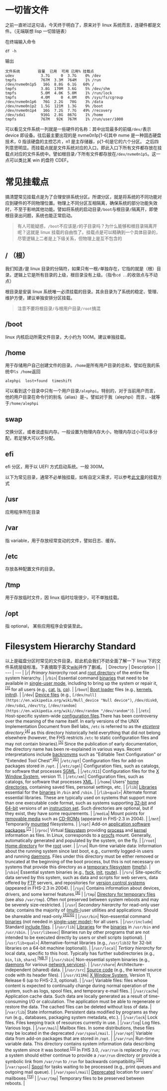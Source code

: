 # 一切皆文件

之前一直听过这句话，今天终于明白了，原来对于 linux 系统而言，连硬件都是文件。（无端联想 lisp 一切皆链表）

在终端输入命令

```
df -h
```

输出

```
文件系统        容量  已用  可用 已用% 挂载点
udev            3.7G     0  3.7G    0% /dev
tmpfs           767M  3.3M  764M    1% /run
/dev/nvme0n1p5   16G  8.8G  6.1G   60% /
tmpfs           3.8G  170M  3.6G    5% /dev/shm
tmpfs           5.0M  4.0K  5.0M    1% /run/lock
tmpfs           4.0M     0  4.0M    0% /sys/fs/cgroup
/dev/nvme0n1p6   76G  2.2G   70G    3% /data
/dev/nvme0n1p2  1.5G  121M  1.3G    9% /boot
/dev/nvme0n1p4   16G  7.2G  7.7G   49% /recovery
/dev/sda1       916G  2.8G  867G    1% /home
tmpfs           767M   92K  767M    1% /run/user/1000

```

可以看见文件系统一列就是一些硬件的名称：其中出现最多的前缀`/dev/`表示 device 即设备。往后最主要出现的是 nvme0n1p[1-6]其中 nvme 是一种固态硬盘技术，0 指该硬盘的主控芯片，n1 是主存储器，p[1-6]是它的六个分区。
之后四列意思明显。而挂载点就是文件系统对应的入口，即此入口下所有文件都存放在挂载点对应的文件系统中。譬如根目录`/`下所有文件都存放在`/dev/nvme0n1p5`。这一点可以类比某 win 的盘符 CDEF。

# 常见挂载点

搞清楚常见挂载点是为了合理安排系统分区。所谓分区，就是将系统的不同功能对应到硬件的不同物理位置。物理上不同分区互相隔离，确保系统的部分功能失效时，不至于影响其他功能。譬如将系统的启动目录`/boot`与根目录`/`隔离开，即使根目录出问题，系统也能正常启动。

> 有人可能疑惑，`/boot`不应该是`/`的子目录吗？为什么能够和根目录隔离开呢？这就是 linux 挂载的自由性了。挂载点是可以精确到一个具体目录的，尽管逻辑上二者是上下级关系，但物理上是互不包含的

## / （根）

我们知道`/`是 linux 目录的分隔符，如果只有一根`/`单独存在，它指的就是（根）目录。逻辑上它是所有目录的上级，根目录没有上级。（指令`cd ..`的收敛点与不动点）

根目录是安装 linux 系统唯一必须挂载的目录。其余目录为了系统的稳定、管理、维护方便，建议单独安排分区挂载。

> 注意不要将根目录`/`与根用户目录`/root`搞混

## /boot

linux 内核启动所需文件目录，大小约为 100M。建议单独挂载。

## /home

用于存储用户自己创建文件的目录。`/home`是所有用户目录的总和，譬如在我的系统中`ls /home`返回

```
alephpi  lost+found  timeshift
```

可以看到这个目录中只有一个用户目录`/alephpi`。特别的，对于当前用户而言，他的用户目录在命令行的别名（alias）是`~`。譬如对于我（alephpi）而言，`~`就等于`/home/alephpi`

## swap

交换分区，或者说虚拟内存。一般设置为物理内存大小，物理内存过小可以多分配，若足够大可以不分配。

## efi

efi 分区，用于以 UEFI 方式启动系统。一般 300M。

以下为常见目录，通常不必单独挂载，如有自定义需求，可以参考[此文章](https://www.beizigen.com/post/deepin-depth-system-manual-zoning-details.html)的挂载方式

## /usr

应用程序所在目录

## /var

指 variable，用于存放经常变动的文件，譬如日志、缓存。

## /etc

存放各种配置文件的目录。

## /tmp

用于存放临时文件，因 linux 临时垃圾很少，可不单独挂载。

## /opt

指 optional， 某些应用程序会安装至此。

# Filesystem Hierarchy Standard

以上是磁盘分区时常见的文件目录。趁此机会我们不妨全面了解一下 linux 下的文件系统层级标准。下表摘取于英文[wiki](https://en.wikipedia.org/wiki/Filesystem_Hierarchy_Standard)并作了删减。
| Directory | Description |
| --- | --- |
|`/`| _Primary hierarchy_ root and [root directory](https://en.wikipedia.org/wiki/Root_directory "Root directory") of the entire file system hierarchy. |
|`/bin`| Essential command [binaries](https://en.wikipedia.org/wiki/Executable "Executable") that need to be available in [single-user mode](https://en.wikipedia.org/wiki/Single-user_mode "Single-user mode"), including to bring up the system or repair it,<sup id="cite_ref-3"><a href="https://en.wikipedia.org/wiki/Filesystem_Hierarchy_Standard#cite_note-3">[3]</a></sup> for all users (e.g., [cat](<https://en.wikipedia.org/wiki/Cat_(Unix)> "Cat (Unix)"), [ls](https://en.wikipedia.org/wiki/Ls "Ls"), [cp](<https://en.wikipedia.org/wiki/Cp_(Unix)> "Cp (Unix)")). |
|`/boot`| [Boot loader](https://en.wikipedia.org/wiki/Boot_loader "Boot loader") files (e.g., [kernels](<https://en.wikipedia.org/wiki/Kernel_(operating_system)> "Kernel (operating system)"), [initrd](https://en.wikipedia.org/wiki/Initrd "Initrd")). |
|`/dev`| [Device files](https://en.wikipedia.org/wiki/Device_file "Device file") (e.g., `[/dev/null](https://en.wikipedia.org/wiki/Null_device "Null device")`, `/dev/disk0`, `/dev/sda1`, `/dev/tty`, `[/dev/random](https://en.wikipedia.org/wiki//dev/random "/dev/random")`). |
|`/etc`| Host-specific system-wide [configuration files](https://en.wikipedia.org/wiki/Configuration_file "Configuration file").There has been controversy over the meaning of the name itself. In early versions of the UNIX Implementation Document from Bell labs, `/etc` is referred to as the _[etcetera](https://en.wikipedia.org/wiki/Et_cetera "Et cetera") directory_,<sup id="cite_ref-4"><a href="https://en.wikipedia.org/wiki/Filesystem_Hierarchy_Standard#cite_note-4">[4]</a></sup> as this directory historically held everything that did not belong elsewhere (however, the FHS restricts `/etc` to static configuration files and may not contain binaries).<sup id="cite_ref-/etc_5-0"><a href="https://en.wikipedia.org/wiki/Filesystem_Hierarchy_Standard#cite_note-/etc-5">[5]</a></sup> Since the publication of early documentation, the directory name has been re-explained in various ways. Recent interpretations include [backronyms](https://en.wikipedia.org/wiki/Backronym "Backronym") such as "Editable Text Configuration" or "Extended Tool Chest".<sup id="cite_ref-6"><a href="https://en.wikipedia.org/wiki/Filesystem_Hierarchy_Standard#cite_note-6">[6]</a></sup>|
|`/etc/opt`| Configuration files for add-on packages stored in `/opt`. |
|`/etc/sgml`| Configuration files, such as catalogs, for software that processes [SGML](https://en.wikipedia.org/wiki/SGML "SGML"). |
|`/etc/X11`| Configuration files for the [X Window System](https://en.wikipedia.org/wiki/X_Window_System "X Window System"), version 11. |
|`/etc/xml`| Configuration files, such as catalogs, for software that processes [XML](https://en.wikipedia.org/wiki/XML "XML"). |
|`/home`| Users' [home directories](https://en.wikipedia.org/wiki/Home_directory "Home directory"), containing saved files, personal settings, etc. |
|`/lib`| [Libraries](<https://en.wikipedia.org/wiki/Library_(computer_science)> "Library (computer science)") essential for the [binaries](https://en.wikipedia.org/wiki/Binaries "Binaries") in `/bin` and `/sbin`. |
|`/lib<qual>`| Alternate format essential libraries. These are typically used on systems that support more than one executable code format, such as systems supporting [32-bit](https://en.wikipedia.org/wiki/32-bit "32-bit") and [64-bit](https://en.wikipedia.org/wiki/64-bit "64-bit") versions of an [instruction set](https://en.wikipedia.org/wiki/Instruction_set "Instruction set"). Such directories are optional, but if they exist, they have some requirements. |
|`/media`| Mount points for [removable media](https://en.wikipedia.org/wiki/Removable_media "Removable media") such as [CD-ROMs](https://en.wikipedia.org/wiki/CD-ROM "CD-ROM") (appeared in FHS-2.3 in 2004). |
|`/mnt`| Temporarily [mounted](<https://en.wikipedia.org/wiki/Mount_(computing)> "Mount (computing)") filesystems. |
|`/opt`| Add-on [application software](https://en.wikipedia.org/wiki/Application_software "Application software") [packages](<https://en.wikipedia.org/wiki/Software_package_(installation)> "Software package (installation)").<sup id="cite_ref-/opt_7-0"><a href="https://en.wikipedia.org/wiki/Filesystem_Hierarchy_Standard#cite_note-/opt-7">[7]</a></sup> |
|`/proc`| Virtual [filesystem](https://en.wikipedia.org/wiki/File_system "File system") providing [process](<https://en.wikipedia.org/wiki/Process_(computing)> "Process (computing)") and [kernel](<https://en.wikipedia.org/wiki/Kernel_(operating_system)> "Kernel (operating system)") information as files. In Linux, corresponds to a [procfs](https://en.wikipedia.org/wiki/Procfs "Procfs") mount. Generally, automatically generated and populated by the system, on the fly. |
|`/root`| [Home directory](https://en.wikipedia.org/wiki/Home_directory "Home directory") for the [root](https://en.wikipedia.org/wiki/Superuser "Superuser") user. |
|`/run`| Run-time variable data: Information about the running system since last boot, e.g., currently logged-in users and running [daemons](<https://en.wikipedia.org/wiki/Daemon_(computer_software)> "Daemon (computer software)"). Files under this directory must be either removed or truncated at the beginning of the boot process, but this is not necessary on systems that provide this directory as a [temporary filesystem](https://en.wikipedia.org/wiki/Temporary_filesystem "Temporary filesystem") ([tmpfs](https://en.wikipedia.org/wiki/Tmpfs "Tmpfs")). |
|`/sbin`| Essential system binaries (e.g., [fsck](https://en.wikipedia.org/wiki/Fsck "Fsck"), [init](https://en.wikipedia.org/wiki/Init "Init"), [route](<https://en.wikipedia.org/wiki/Route_(command)> "Route (command)")). |
|`/srv`| Site-specific data served by this system, such as data and scripts for web servers, data offered by [FTP](https://en.wikipedia.org/wiki/FTP "FTP") servers, and repositories for [version control systems](https://en.wikipedia.org/wiki/Version_control_systems "Version control systems") (appeared in FHS-2.3 in 2004). |
|`/sys`| Contains information about devices, drivers, and some kernel features.<sup id="cite_ref-/sys_8-0"><a href="https://en.wikipedia.org/wiki/Filesystem_Hierarchy_Standard#cite_note-/sys-8">[8]</a></sup> |
|`/tmp`| [Directory for temporary files](https://en.wikipedia.org/wiki/Temporary_folder "Temporary folder") (see also `/var/tmp`). Often not preserved between system reboots and may be severely size-restricted. |
|`/usr`| _Secondary hierarchy_ for read-only user data; contains the majority of ([multi-](https://en.wikipedia.org/wiki/Multi-user "Multi-user"))user utilities and applications. Should be shareable and read-only.<sup id="cite_ref-9"><a href="https://en.wikipedia.org/wiki/Filesystem_Hierarchy_Standard#cite_note-9">[9]</a></sup><sup id="cite_ref-10"><a href="https://en.wikipedia.org/wiki/Filesystem_Hierarchy_Standard#cite_note-10">[10]</a></sup> |
|`/usr/bin`| Non-essential command [binaries](https://en.wikipedia.org/wiki/Executable "Executable") (not needed in [single-user mode](https://en.wikipedia.org/wiki/Single-user_mode "Single-user mode")); for all users. |
|`/usr/include`| Standard [include files](https://en.wikipedia.org/wiki/Header_file "Header file"). |
|`/usr/lib`| [Libraries](<https://en.wikipedia.org/wiki/Library_(computer_science)> "Library (computer science)") for the [binaries](https://en.wikipedia.org/wiki/Binaries "Binaries") in `/usr/bin` and `/usr/sbin`. |
|`/usr/libexec`| Binaries run by other programs that are not intended to be executed directly by users or shell scripts (optional). |
|`/usr/lib<qual>`| Alternative-format libraries (e.g., `/usr/lib32` for 32-bit libraries on a 64-bit machine (optional)). |
|`/usr/local`| _Tertiary hierarchy_ for local data, specific to this host. Typically has further subdirectories (e.g., `bin`, `lib`, `share`).<sup id="cite_ref-11"><a href="https://en.wikipedia.org/wiki/Filesystem_Hierarchy_Standard#cite_note-11">[NB 1]</a></sup> |
|`/usr/sbin`| Non-essential system binaries (e.g., [daemons](<https://en.wikipedia.org/wiki/Daemon_(computer_software)> "Daemon (computer software)") for various [network services](https://en.wikipedia.org/wiki/Network_service "Network service")). |
|`/usr/share`| Architecture-independent (shared) data. |
|`/usr/src`| [Source code](https://en.wikipedia.org/wiki/Source_code "Source code") (e.g., the kernel source code with its header files). |
|`/usr/X11R6`| [X Window System](https://en.wikipedia.org/wiki/X_Window_System "X Window System"), Version 11, Release 6 (up to FHS-2.3, optional). |
|`/var`| Variable files: files whose content is expected to continually change during normal operation of the system, such as logs, spool files, and temporary e-mail files. |
|`/var/cache`| Application cache data. Such data are locally generated as a result of time-consuming I/O or calculation. The application must be able to regenerate or restore the data. The cached files can be deleted without loss of data. |
|`/var/lib`| State information. Persistent data modified by programs as they run (e.g., databases, packaging system metadata, etc.). |
|`/var/lock`| Lock files. Files keeping track of resources currently in use. |
|`/var/log`| Log files. Various logs. |
|`/var/mail`| Mailbox files. In some distributions, these files may be located in the deprecated `/var/spool/mail`. |
|`/var/opt`| Variable data from add-on packages that are stored in `/opt`. |
|`/var/run`| Run-time variable data. This directory contains system information data describing the system since it was booted.<sup id="cite_ref-12"><a href="https://en.wikipedia.org/wiki/Filesystem_Hierarchy_Standard#cite_note-12">[11]</a></sup> In FHS 3.0, `/var/run` is replaced by `/run`; a system should either continue to provide a `/var/run` directory or provide a symbolic link from `/var/run` to `/run` for backwards compatibility.<sup id="cite_ref-13"><a href="https://en.wikipedia.org/wiki/Filesystem_Hierarchy_Standard#cite_note-13">[12]</a></sup>|
|`/var/spool`| [Spool](https://en.wikipedia.org/wiki/Spooling "Spooling") for tasks waiting to be processed (e.g., print queues and outgoing mail queue). |
|`/var/spool/mail`| [Deprecated](https://en.wikipedia.org/wiki/Deprecated "Deprecated") location for users' mailboxes.<sup id="cite_ref-14"><a href="https://en.wikipedia.org/wiki/Filesystem_Hierarchy_Standard#cite_note-14">[13]</a></sup> |
|`/var/tmp`| Temporary files to be preserved between reboots. |
